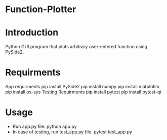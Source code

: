 # Function-Plotter

# Introduction
Python GUI program that plots arbitrary user-entered function using PySide2.

# Requirments
App requirments
pip install PySide2
pip install numpy
pip install matplotlib
pip install os-sys
Testing Requirments
pip install pytest
pip install pytest-qt

# Usage
- Run app.py file.
python app.py
- In case of testing, run test_app.py file.
pytest test_app.py
